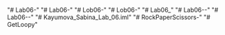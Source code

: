 "# Lab06-" 
"# Lab06-" 
"# Lob06-" 
"# Lob06-" 
"# Lab06_" 
"# Lab06--" 
"# Lab06--" 
"# Kayumova_Sabina_Lab_06.iml" 
"# RockPaperScissors-" 
"# GetLoopy" 
